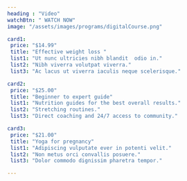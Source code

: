 ```yaml
---
heading : "Video"
watchBtn: " WATCH NOW"
image: "/assets/images/programs/digitalCourse.png"

card1: 
 price: "$14.99"
 title: "Effective weight loss "
 list1: "Ut nunc ultricies nibh blandit  odio in."
 list2: "Nibh viverra volutpat viverra."
 list3: "Ac lacus ut viverra iaculis neque scelerisque."

card2:
 price: "$25.00"
 title: "Beginner to expert guide"
 list1: "Nutrition guides for the best overall results."
 list2: "Stretching routines."
 list3: "Direct coaching and 24/7 access to community."

card3:
 price: "$21.00"
 title: "Yoga for pregnancy"
 list1: "Adipiscing vulputate ever in potenti velit."
 list2: "Non metus orci convallis posuere."
 list3: "Dolor commodo dignissim pharetra tempor."

---
```

  